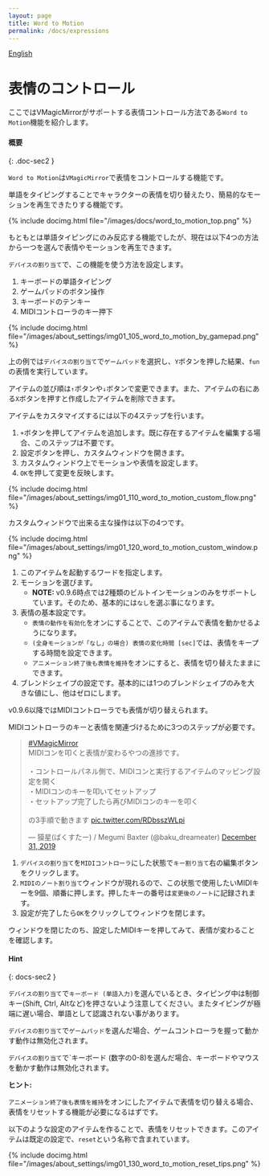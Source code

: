 ```yaml
---
layout: page
title: Word to Motion
permalink: /docs/expressions
---
```


[English](../en/docs/expression)

# 表情のコントロール

ここではVMagicMirrorがサポートする表情コントロール方法である`Word to Motion`機能を紹介します。

#### 概要
{: .doc-sec2 }

`Word to Motion`は`VMagicMirror`で表情をコントロールする機能です。

単語をタイピングすることでキャラクターの表情を切り替えたり、簡易的なモーションを再生できたりする機能です。

{% include docimg.html file="/images/docs/word_to_motion_top.png" %}

もともとは単語タイピングにのみ反応する機能でしたが、現在は以下4つの方法から一つを選んで表情やモーションを再生できます。

`デバイスの割り当て`で、この機能を使う方法を設定します。

1. キーボードの単語タイピング
2. ゲームパッドのボタン操作
3. キーボードのテンキー
4. MIDIコントローラのキー押下

{% include docimg.html file="/images/about_settings/img01_105_word_to_motion_by_gamepad.png" %}

上の例では`デバイスの割り当て`で`ゲームパッド`を選択し、`Y`ボタンを押した結果、`fun`の表情を実行しています。

アイテムの並び順は`↑`ボタンや`↓`ボタンで変更できます。また、アイテムの右にある`X`ボタンを押すと作成したアイテムを削除できます。

アイテムをカスタマイズするには以下の4ステップを行います。

1. `+`ボタンを押してアイテムを追加します。既に存在するアイテムを編集する場合、このステップは不要です。
2. 設定ボタンを押し、カスタムウィンドウを開きます。
3. カスタムウィンドウ上でモーションや表情を設定します。
4. `OK`を押して変更を反映します。

{% include docimg.html file="/images/about_settings/img01_110_word_to_motion_custom_flow.png" %}

カスタムウィンドウで出来る主な操作は以下の4つです。

{% include docimg.html file="/images/about_settings/img01_120_word_to_motion_custom_window.png" %}

1. このアイテムを起動するワードを指定します。
2. モーションを選びます。
    * **NOTE:** v0.9.6時点では2種類のビルトインモーションのみをサポートしています。そのため、基本的には`なし`を選ぶ事になります。
3. 表情の基本設定です。
    * `表情の動作を有効化`をオンにすることで、このアイテムで表情を動かせるようになります。
    * `(全身モーションが「なし」の場合) 表情の変化時間 [sec]`では、表情をキープする時間を設定できます。
    * `アニメーション終了後も表情を維持`をオンにすると、表情を切り替えたままにできます。
4. ブレンドシェイプの設定です。基本的には1つのブレンドシェイプのみを大きな値にし、他はゼロにします。

v0.9.6以降ではMIDIコントローラでも表情が切り替えられます。

MIDIコントローラのキーと表情を関連づけるために3つのステップが必要です。

<blockquote class="twitter-tweet"><p lang="ja" dir="ltr"><a href="https://twitter.com/hashtag/VMagicMirror?src=hash&amp;ref_src=twsrc%5Etfw">#VMagicMirror</a><br>MIDIコンを叩くと表情が変わるやつの進捗です。<br><br>・コントロールパネル側で、MIDIコンと実行するアイテムのマッピング設定を開く<br>・MIDIコンのキーを叩いてセットアップ<br>・セットアップ完了したら再びMIDIコンのキーを叩く<br><br>の3手順で動きます <a href="https://t.co/RDbsszWLpi">pic.twitter.com/RDbsszWLpi</a></p>&mdash; 獏星(ばくすたー) / Megumi Baxter (@baku_dreameater) <a href="https://twitter.com/baku_dreameater/status/1211990346525077504?ref_src=twsrc%5Etfw">December 31, 2019</a></blockquote> <script async src="https://platform.twitter.com/widgets.js" charset="utf-8"></script>

1. `デバイスの割り当て`を`MIDIコントローラ`にした状態で`キー割り当て`右の編集ボタンをクリックします。
2. `MIDIのノート割り当て`ウィンドウが現れるので、この状態で使用したいMIDIキーを9個、順番に押します。押したキーの番号は`変更後のノート`に記録されます。
3. 設定が完了したら`OK`をクリックしてウィンドウを閉じます。

ウィンドウを閉じたのち、設定したMIDIキーを押してみて、表情が変わることを確認します。


#### Hint
{: docs-sec2 }

`デバイスの割り当て`で`キーボード (単語入力)`を選んでいるとき、タイピング中は制御キー(Shift, Ctrl, Altなど)を押さないよう注意してください。またタイピングが極端に遅い場合、単語として認識されない事があります。

`デバイスの割り当て`で`ゲームパッド`を選んだ場合、ゲームコントローラを握って動かす動作は無効化されます。

`デバイスの割り当て`で`キーボード (数字の0-8)を選んだ場合、キーボードやマウスを動かす動作は無効化されます。


**ヒント:**

`アニメーション終了後も表情を維持`をオンにしたアイテムで表情を切り替える場合、表情をリセットする機能が必要になるはずです。

以下のような設定のアイテムを作ることで、表情をリセットできます。このアイテムは既定の設定で、`reset`という名称で含まれています。

{% include docimg.html file="/images/about_settings/img01_130_word_to_motion_reset_tips.png" %}
